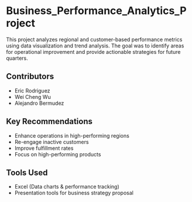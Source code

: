 # Business_Performance_Analytics_Project
This project analyzes regional and customer-based performance metrics using data visualization and trend analysis. The goal was to identify areas for operational improvement and provide actionable strategies for future quarters.

## Contributors
- Eric Rodriguez
- Wei Cheng Wu
- Alejandro Bermudez

## Key Recommendations
- Enhance operations in high-performing regions
- Re-engage inactive customers
- Improve fulfillment rates
- Focus on high-performing products

## Tools Used
- Excel (Data charts & performance tracking)
- Presentation tools for business strategy proposal
